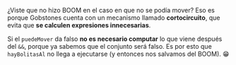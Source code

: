 ¿Viste que no hizo BOOM en el caso en que no se podía mover? Eso es porque Gobstones cuenta con un mecanismo llamado **cortocircuito**, que evita que **se calculen expresiones innecesarias**.

Si el `puedeMover` da falso **no es necesario computar** lo que viene después del `&&`, porque ya sabemos que el conjunto será falso. Es por esto que `hayBolitasAl` no llega a ejecutarse (y entonces nos salvamos del BOOM). :grin: